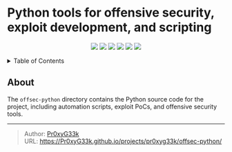 # Python tools for offensive security, exploit development, and scripting

<!--   my-icons -->
<p align="center">
    <a href="https://github.com/offsec-python/src"><img src="https://img.shields.io/badge/status-Maintenance-orange.svg?style=for-the-badge"></a>
    <a href="https://github.com/Pr0xyG33k/offsec-python/graphs/contributors"><img src="https://img.shields.io/github/contributors/Pr0xyG33k/offsec-python?style=for-the-badge"></a>
    <a href="https://github.com/Pr0xyG33k/offsec-python/stargazers"><img src="https://img.shields.io/github/stars/Pr0xyG33k/offsec-python?style=for-the-badge"></a>
    <a href="https://github.com/Pr0xyG33k/offsec-python/network/members"><img src="https://img.shields.io/github/forks/Pr0xyG33k/offsec-python.svg?style=for-the-badge"></a>
    <a href="https://github.com/Pr0xyG33k/offsec-python/issues"><img src="https://img.shields.io/github/issues/Pr0xyG33k/offsec-python.svg?style=for-the-badge"></a>
    <a href="https://github.com/Pr0xyG33k/offsec-python/blob/master/LICENSE"><img src="https://img.shields.io/github/license/Pr0xyG33k/offsec-python.svg?style=for-the-badge"></a>
</p>

<details>
  <summary>Table of Contents</summary>
  <ol>
    <li><a href="#about">about</a></li>
    <li><a href="#projects">projects</a></li>
    <li><a href="#contributing">contributing</a></li>
    <li><a href="#license">license</a></li>
  </ol>
</details>

## About

The `offsec-python` directory contains the Python source code for the project, including automation scripts, exploit PoCs, and offensive security tools. 


---

> Author: [Pr0xyG33k](https://github.com/Pr0xyG33k)  
> URL: https://Pr0xyG33k.github.io/projects/pr0xyg33k/offsec-python/  


